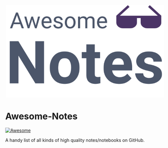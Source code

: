 <div align="center">
<img width="500" src="src/logo.svg" alt="Awesome Notes Logo">
</div>

# Awesome-Notes 

<!-- badges area -->
[![Awesome](https://awesome.re/badge.svg)](https://awesome.re)

A handy list of all kinds of high quality notes/notebooks on GitHub.
